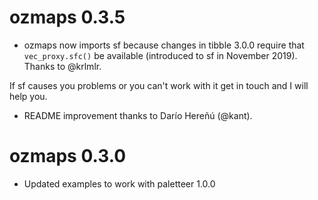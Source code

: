 # ozmaps 0.3.5

* ozmaps now imports sf because changes in tibble 3.0.0 require that
`vec_proxy.sfc()` be available (introduced to sf in November 2019). Thanks to @krlmlr. 

If sf causes
you problems or you can't work with it get in touch and I will help you. 

* README improvement thanks to Darío Hereñú (@kant). 

# ozmaps 0.3.0

* Updated examples to work with paletteer 1.0.0
